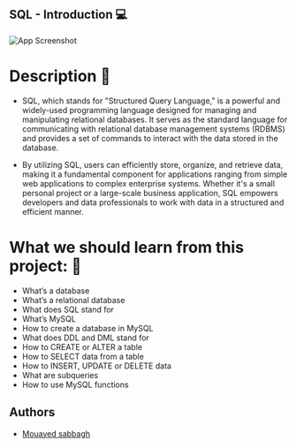 ## SQL - Introduction 💻

![App Screenshot](https://media.licdn.com/dms/image/C4D12AQEeE_fZqN5fzA/article-cover_image-shrink_600_2000/0/1601808979670?e=2147483647&v=beta&t=EsX1Ep2TNb5yJ3HvQSEGpSzlQu6SQ1PxgbMaL84IsxU)

# Description 💬

- SQL, which stands for "Structured Query Language," is a powerful and widely-used programming language designed for managing and manipulating relational databases. It serves as the standard language for communicating with relational database management systems (RDBMS) and provides a set of commands to interact with the data stored in the database.

- By utilizing SQL, users can efficiently store, organize, and retrieve data, making it a fundamental component for applications ranging from simple web applications to complex enterprise systems. Whether it's a small personal project or a large-scale business application, SQL empowers developers and data professionals to work with data in a structured and efficient manner.

# What we should learn from this project: 📑


- What’s a database
- What’s a relational database
- What does SQL stand for
- What’s MySQL
- How to create a database in MySQL
- What does DDL and DML stand for
- How to CREATE or ALTER a table
- How to SELECT data from a table
- How to INSERT, UPDATE or DELETE data
- What are subqueries
- How to use MySQL functions


## Authors

- [Mouayed sabbagh](https://github.com/MOUAYEDSB)
